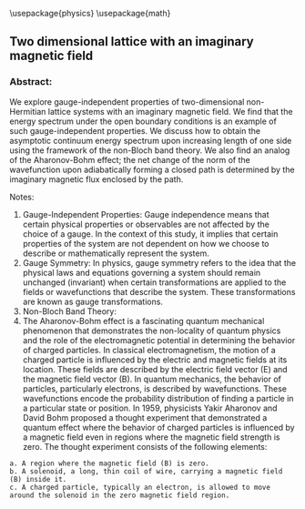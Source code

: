 \usepackage{physics} 
\usepackage{math}


## Two dimensional lattice with an imaginary magnetic field 

### Abstract:
 
We explore gauge-independent properties of two-dimensional non-Hermitian lattice systems with
an imaginary magnetic field. We find that the energy spectrum under the open boundary conditions
is an example of such gauge-independent properties. We discuss how to obtain the asymptotic
continuum energy spectrum upon increasing length of one side using the framework of the non-Bloch band theory. We also find an analog of the Aharonov-Bohm effect; the net change of the
norm of the wavefunction upon adiabatically forming a closed path is determined by the imaginary
magnetic flux enclosed by the path.

Notes:
  1. Gauge-Independent Properties: Gauge independence means that certain physical properties or observables are not affected by the choice of a gauge. In the context of this study, it implies that certain properties of the system are not dependent on how we choose to describe or mathematically represent the system.
  2. Gauge Symmetry: In physics, gauge symmetry refers to the idea that the physical laws and equations governing a system should remain unchanged (invariant) when certain transformations are applied to the fields or wavefunctions that describe the system. These transformations are known as gauge transformations.
  3. Non-Bloch Band Theory:
  4. The Aharonov-Bohm effect is a fascinating quantum mechanical phenomenon that demonstrates the non-locality of quantum physics and the role of the electromagnetic potential in determining the behavior of charged particles. In classical electromagnetism, the motion of a charged particle is influenced by the electric and magnetic fields at its location. These fields are described by the electric field vector (E) and the magnetic field vector (B). In quantum mechanics, the behavior of particles, particularly electrons, is described by wavefunctions. These wavefunctions encode the probability distribution of finding a particle in a particular state or position. In 1959, physicists Yakir Aharonov and David Bohm proposed a thought experiment that demonstrated a quantum effect where the behavior of charged particles is influenced by a magnetic field even in regions where the magnetic field strength is zero.
The thought experiment consists of the following elements:

    a. A region where the magnetic field (B) is zero.
    b. A solenoid, a long, thin coil of wire, carrying a magnetic field (B) inside it.
    c. A charged particle, typically an electron, is allowed to move around the solenoid in the zero magnetic field region.
